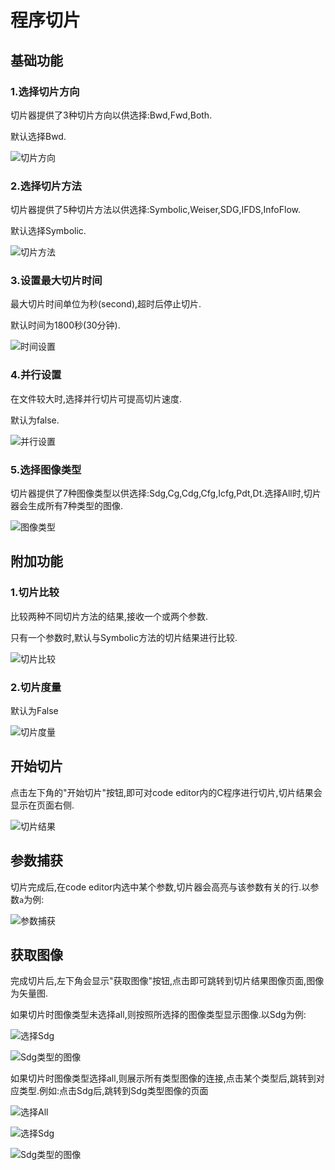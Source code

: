 # 程序切片

## 基础功能

### 1.选择切片方向

切片器提供了3种切片方向以供选择:Bwd,Fwd,Both.

默认选择Bwd.

![切片方向](_media/1-1.png)

### 2.选择切片方法

切片器提供了5种切片方法以供选择:Symbolic,Weiser,SDG,IFDS,InfoFlow.

默认选择Symbolic.

![切片方法](_media/1-2.png)

### 3.设置最大切片时间

最大切片时间单位为秒(second),超时后停止切片.

默认时间为1800秒(30分钟).

![时间设置](_media/1-3.png)

### 4.并行设置

在文件较大时,选择并行切片可提高切片速度.

默认为false.

![并行设置](_media/1-4.png)

### 5.选择图像类型

切片器提供了7种图像类型以供选择:Sdg,Cg,Cdg,Cfg,Icfg,Pdt,Dt.选择All时,切片器会生成所有7种类型的图像.

![图像类型](_media/1-5.png)

## 附加功能

### 1.切片比较

比较两种不同切片方法的结果,接收一个或两个参数.

只有一个参数时,默认与Symbolic方法的切片结果进行比较.

![切片比较](_media/1-6.png)

### 2.切片度量

默认为False

![切片度量](_media/1-7.png)

## 开始切片

点击左下角的"开始切片"按钮,即可对code editor内的C程序进行切片,切片结果会显示在页面右侧.

![切片结果](_media/1-8.png)

## 参数捕获

切片完成后,在code editor内选中某个参数,切片器会高亮与该参数有关的行.以参数`a`为例:

![参数捕获](_media/1-12.png)

## 获取图像

完成切片后,左下角会显示"获取图像"按钮,点击即可跳转到切片结果图像页面,图像为矢量图.

如果切片时图像类型未选择all,则按照所选择的图像类型显示图像.以Sdg为例:

![选择Sdg](_media/1-9.png)

![Sdg类型的图像](_media/1-10.png)

如果切片时图像类型选择all,则展示所有类型图像的连接,点击某个类型后,跳转到对应类型.例如:点击Sdg后,跳转到Sdg类型图像的页面

![选择All](_media/1-11.png)

![选择Sdg](_media/1-9.png)

![Sdg类型的图像](_media/1-10.png)